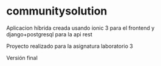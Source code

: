 # communitysolution

Aplicacion híbrida creada usando ionic 3 para el frontend y django+postgresql para la api rest

Proyecto realizado para la asignatura laboratorio 3

Versión final
